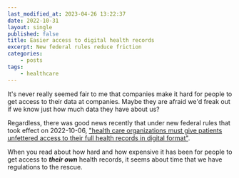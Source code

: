 ```yaml
---
last_modified_at: 2023-04-26 13:22:37
date: 2022-10-31
layout: single
published: false
title: Easier access to digital health records
excerpt: New federal rules reduce friction
categories:
    - posts
tags:
    - healthcare
---
```


It's never really seemed fair to me that companies make it hard for people to get access to their data at companies.
Maybe they are afraid we'd freak out if we know just how much data they have about us?

Regardless, there was good news recently that under new federal rules that took effect on 2022-10-06,
["health care organizations must give patients unfettered access to their full health records in digital format"](https://www.statnews.com/2022/10/06/health-data-information-blocking-records/).

When you read about how hard and how expensive it has been for people to get access to **_their own_** health records,
it seems about time that we have regulations to the rescue.
